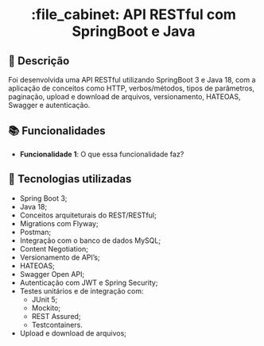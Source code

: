 <h1 align="center">:file_cabinet: API RESTful com SpringBoot e Java</h1>

## :memo: Descrição
Foi desenvolvida uma API RESTful utilizando SpringBoot 3 e Java 18, com a aplicação de conceitos como HTTP, verbos/métodos, tipos de parâmetros, paginação, upload e download de arquivos, versionamento, HATEOAS, Swagger e autenticação. 

## :books: Funcionalidades
* <b>Funcionalidade 1</b>: O que essa funcionalidade faz?

## :wrench: Tecnologias utilizadas
* Spring Boot 3;
* Java 18;
* Conceitos arquiteturais do REST/RESTful;
* Migrations com Flyway;
* Postman;
* Integração com o banco de dados MySQL;
* Content Negotiation;
* Versionamento de API’s;
* HATEOAS;
* Swagger Open API;
* Autenticação com JWT e Spring Security;
* Testes unitários e de integração com:
  * JUnit 5;
  * Mockito;
  * REST Assured;
  * Testcontainers.
* Upload e download de arquivos;




